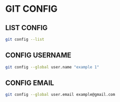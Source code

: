 # GIT CONFIG

## LIST CONFIG

```bash
git config --list
```

## CONFIG USERNAME

```bash
git config --global user.name "example 1"
```

## CONFIG EMAIL

```bash
git config --global user.email example@gmail.com
```